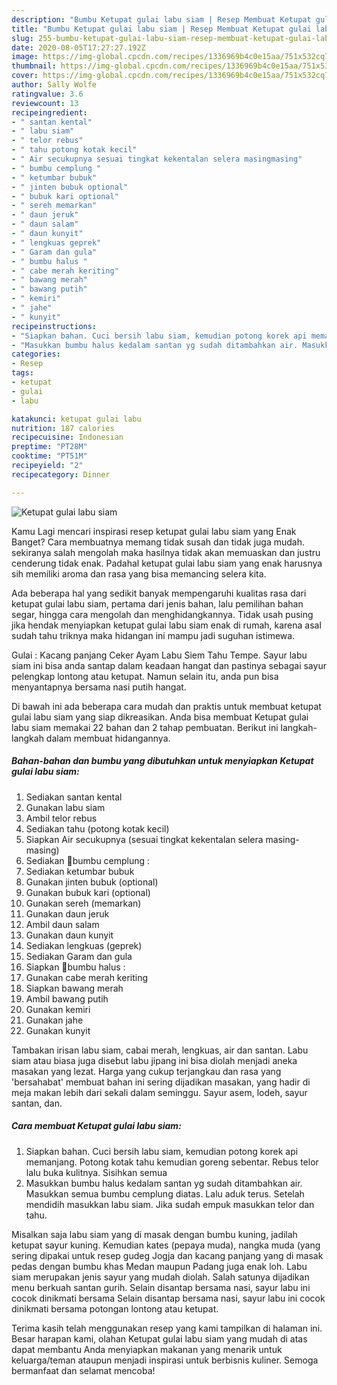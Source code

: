 ```yaml
---
description: "Bumbu Ketupat gulai labu siam | Resep Membuat Ketupat gulai labu siam Yang Lezat Sekali"
title: "Bumbu Ketupat gulai labu siam | Resep Membuat Ketupat gulai labu siam Yang Lezat Sekali"
slug: 255-bumbu-ketupat-gulai-labu-siam-resep-membuat-ketupat-gulai-labu-siam-yang-lezat-sekali
date: 2020-08-05T17:27:27.192Z
image: https://img-global.cpcdn.com/recipes/1336969b4c0e15aa/751x532cq70/ketupat-gulai-labu-siam-foto-resep-utama.jpg
thumbnail: https://img-global.cpcdn.com/recipes/1336969b4c0e15aa/751x532cq70/ketupat-gulai-labu-siam-foto-resep-utama.jpg
cover: https://img-global.cpcdn.com/recipes/1336969b4c0e15aa/751x532cq70/ketupat-gulai-labu-siam-foto-resep-utama.jpg
author: Sally Wolfe
ratingvalue: 3.6
reviewcount: 13
recipeingredient:
- " santan kental"
- " labu siam"
- " telor rebus"
- " tahu potong kotak kecil"
- " Air secukupnya sesuai tingkat kekentalan selera masingmasing"
- " bumbu cemplung "
- " ketumbar bubuk"
- " jinten bubuk optional"
- " bubuk kari optional"
- " sereh memarkan"
- " daun jeruk"
- " daun salam"
- " daun kunyit"
- " lengkuas geprek"
- " Garam dan gula"
- " bumbu halus "
- " cabe merah keriting"
- " bawang merah"
- " bawang putih"
- " kemiri"
- " jahe"
- " kunyit"
recipeinstructions:
- "Siapkan bahan. Cuci bersih labu siam, kemudian potong korek api memanjang. Potong kotak tahu kemudian goreng sebentar. Rebus telor lalu buka kulitnya. Sisihkan semua"
- "Masukkan bumbu halus kedalam santan yg sudah ditambahkan air. Masukkan semua bumbu cemplung diatas. Lalu aduk terus. Setelah mendidih masukkan labu siam. Jika sudah empuk masukkan telor dan tahu."
categories:
- Resep
tags:
- ketupat
- gulai
- labu

katakunci: ketupat gulai labu 
nutrition: 187 calories
recipecuisine: Indonesian
preptime: "PT28M"
cooktime: "PT51M"
recipeyield: "2"
recipecategory: Dinner

---
```



![Ketupat gulai labu siam](https://img-global.cpcdn.com/recipes/1336969b4c0e15aa/751x532cq70/ketupat-gulai-labu-siam-foto-resep-utama.jpg)

Kamu Lagi mencari inspirasi resep ketupat gulai labu siam yang Enak Banget? Cara membuatnya memang tidak susah dan tidak juga mudah. sekiranya salah mengolah maka hasilnya tidak akan memuaskan dan justru cenderung tidak enak. Padahal ketupat gulai labu siam yang enak harusnya sih memiliki aroma dan rasa yang bisa memancing selera kita.

Ada beberapa hal yang sedikit banyak mempengaruhi kualitas rasa dari ketupat gulai labu siam, pertama dari jenis bahan, lalu pemilihan bahan segar, hingga cara mengolah dan menghidangkannya. Tidak usah pusing jika hendak menyiapkan ketupat gulai labu siam enak di rumah, karena asal sudah tahu triknya maka hidangan ini mampu jadi suguhan istimewa.

Gulai : Kacang panjang Ceker Ayam Labu Siem Tahu Tempe. Sayur labu siam ini bisa anda santap dalam keadaan hangat dan pastinya sebagai sayur pelengkap lontong atau ketupat. Namun selain itu, anda pun bisa menyantapnya bersama nasi putih hangat.


Di bawah ini ada beberapa cara mudah dan praktis untuk membuat ketupat gulai labu siam yang siap dikreasikan. Anda bisa membuat Ketupat gulai labu siam memakai 22 bahan dan 2 tahap pembuatan. Berikut ini langkah-langkah dalam membuat hidangannya.

<!--inarticleads1-->

##### Bahan-bahan dan bumbu yang dibutuhkan untuk menyiapkan Ketupat gulai labu siam:

1. Sediakan  santan kental
1. Gunakan  labu siam
1. Ambil  telor rebus
1. Sediakan  tahu (potong kotak kecil)
1. Siapkan  Air secukupnya (sesuai tingkat kekentalan selera masing-masing)
1. Sediakan  🌻bumbu cemplung :
1. Sediakan  ketumbar bubuk
1. Gunakan  jinten bubuk (optional)
1. Gunakan  bubuk kari (optional)
1. Gunakan  sereh (memarkan)
1. Gunakan  daun jeruk
1. Ambil  daun salam
1. Gunakan  daun kunyit
1. Sediakan  lengkuas (geprek)
1. Sediakan  Garam dan gula
1. Siapkan  🌻bumbu halus :
1. Gunakan  cabe merah keriting
1. Siapkan  bawang merah
1. Ambil  bawang putih
1. Gunakan  kemiri
1. Gunakan  jahe
1. Gunakan  kunyit


Tambakan irisan labu siam, cabai merah, lengkuas, air dan santan. Labu siam atau biasa juga disebut labu jipang ini bisa diolah menjadi aneka masakan yang lezat. Harga yang cukup terjangkau dan rasa yang &#39;bersahabat&#39; membuat bahan ini sering dijadikan masakan, yang hadir di meja makan lebih dari sekali dalam seminggu. Sayur asem, lodeh, sayur santan, dan. 

<!--inarticleads2-->

##### Cara membuat Ketupat gulai labu siam:

1. Siapkan bahan. Cuci bersih labu siam, kemudian potong korek api memanjang. Potong kotak tahu kemudian goreng sebentar. Rebus telor lalu buka kulitnya. Sisihkan semua
1. Masukkan bumbu halus kedalam santan yg sudah ditambahkan air. Masukkan semua bumbu cemplung diatas. Lalu aduk terus. Setelah mendidih masukkan labu siam. Jika sudah empuk masukkan telor dan tahu.


Misalkan saja labu siam yang di masak dengan bumbu kuning, jadilah ketupat sayur kuning. Kemudian kates (pepaya muda), nangka muda (yang sering dipakai untuk resep gudeg Jogja dan kacang panjang yang di masak pedas dengan bumbu khas Medan maupun Padang juga enak loh. Labu siam merupakan jenis sayur yang mudah diolah. Salah satunya dijadikan menu berkuah santan gurih. Selain disantap bersama nasi, sayur labu ini cocok dinikmati bersama Selain disantap bersama nasi, sayur labu ini cocok dinikmati bersama potongan lontong atau ketupat. 

Terima kasih telah menggunakan resep yang kami tampilkan di halaman ini. Besar harapan kami, olahan Ketupat gulai labu siam yang mudah di atas dapat membantu Anda menyiapkan makanan yang menarik untuk keluarga/teman ataupun menjadi inspirasi untuk berbisnis kuliner. Semoga bermanfaat dan selamat mencoba!
